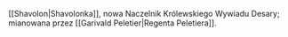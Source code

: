 [[Shavolon|Shavolonka]], nowa Naczelnik Królewskiego Wywiadu Desary; mianowana przez [[Garivald Peletier|Regenta Peletiera]].